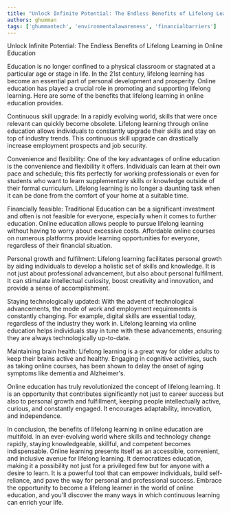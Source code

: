 ```yaml
---
title: "Unlock Infinite Potential: The Endless Benefits of Lifelong Learning in Online Education"  # Wrap the title in double quotes
authors: ghumman
tags: ['ghummantech', 'environmentalawareness', 'financialbarriers']
---
```


Unlock Infinite Potential: The Endless Benefits of Lifelong Learning in Online Education
<!-- truncate -->

Education is no longer confined to a physical classroom or stagnated at a particular age or stage in life. In the 21st century, lifelong learning has become an essential part of personal development and prosperity. Online education has played a crucial role in promoting and supporting lifelong learning. Here are some of the benefits that lifelong learning in online education provides.

Continuous skill upgrade: In a rapidly evolving world, skills that were once relevant can quickly become obsolete. Lifelong learning through online education allows individuals to constantly upgrade their skills and stay on top of industry trends. This continuous skill upgrade can drastically increase employment prospects and job security.

Convenience and flexibility: One of the key advantages of online education is the convenience and flexibility it offers. Individuals can learn at their own pace and schedule; this fits perfectly for working professionals or even for students who want to learn supplementary skills or knowledge outside of their formal curriculum. Lifelong learning is no longer a daunting task when it can be done from the comfort of your home at a suitable time.

Financially feasible: Traditional Education can be a significant investment and often is not feasible for everyone, especially when it comes to further education. Online education allows people to pursue lifelong learning without having to worry about excessive costs. Affordable online courses on numerous platforms provide learning opportunities for everyone, regardless of their financial situation.

Personal growth and fulfilment: Lifelong learning facilitates personal growth by aiding individuals to develop a holistic set of skills and knowledge. It is not just about professional advancement, but also about personal fulfilment. It can stimulate intellectual curiosity, boost creativity and innovation, and provide a sense of accomplishment. 

Staying technologically updated: With the advent of technological advancements, the mode of work and employment requirements is constantly changing. For example, digital skills are essential today, regardless of the industry they work in. Lifelong learning via online education helps individuals stay in tune with these advancements, ensuring they are always technologically up-to-date.

Maintaining brain health: Lifelong learning is a great way for older adults to keep their brains active and healthy. Engaging in cognitive activities, such as taking online courses, has been shown to delay the onset of aging symptoms like dementia and Alzheimer's. 

Online education has truly revolutionized the concept of lifelong learning. It is an opportunity that contributes significantly not just to career success but also to personal growth and fulfillment, keeping people intellectually active, curious, and constantly engaged. It encourages adaptability, innovation, and independence.

In conclusion, the benefits of lifelong learning in online education are multifold. In an ever-evolving world where skills and technology change rapidly, staying knowledgeable, skillful, and competent becomes indispensable. Online learning presents itself as an accessible, convenient, and inclusive avenue for lifelong learning. It democratizes education, making it a possibility not just for a privileged few but for anyone with a desire to learn. It is a powerful tool that can empower individuals, build self-reliance, and pave the way for personal and professional success. Embrace the opportunity to become a lifelong learner in the world of online education, and you'll discover the many ways in which continuous learning can enrich your life.
